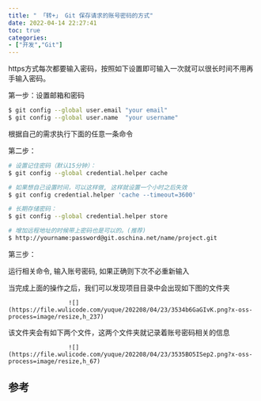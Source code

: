 ```yaml
---
title: " 「转+」 Git 保存请求的账号密码的方式"
date: 2022-04-14 22:27:41
toc: true
categories:
- ["开发","Git"]
---
```


https方式每次都要输入密码，按照如下设置即可输入一次就可以很长时间不用再手输入密码。

第一步：设置邮箱和密码




```bash
$ git config --global user.email "your email"
$ git config --global user.name  "your username"
```

根据自己的需求执行下面的任意一条命令

第二步：

```bash
# 设置记住密码（默认15分钟）：
$ git config --global credential.helper cache

# 如果想自己设置时间，可以这样做, 这样就设置一个小时之后失效
$ git config credential.helper 'cache --timeout=3600'

# 长期存储密码：
$ git config --global credential.helper store

# 增加远程地址的时候带上密码也是可以的。(推荐)
$ http://yourname:password@git.oschina.net/name/project.git
```

第三步：

运行相关命令, 输入账号密码, 如果正确则下次不必重新输入

当完成上面的操作之后，我们可以发现项目目录中会出现如下图的文件夹

                     ![](https://file.wulicode.com/yuque/202208/04/23/3534b6GaGIvK.png?x-oss-process=image/resize,h_237)                                                     

该文件夹会有如下两个文件，这两个文件夹就记录着账号密码相关的信息

                     ![](https://file.wulicode.com/yuque/202208/04/23/3535BO5ISep2.png?x-oss-process=image/resize,h_67)                                                     



## 参考

